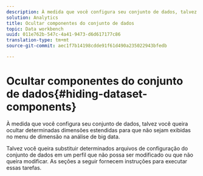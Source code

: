```yaml
---
description: À medida que você configura seu conjunto de dados, talvez você queira ocultar determinadas dimensões estendidas para que não sejam exibidas no menu de dimensão na análise de big data.
solution: Analytics
title: Ocultar componentes do conjunto de dados
topic: Data workbench
uuid: 011e762b-547c-4a41-9473-d6d617177c86
translation-type: tm+mt
source-git-commit: aec1f7b14198cdde91f61d490a235022943bfedb

---
```



# Ocultar componentes do conjunto de dados{#hiding-dataset-components}

À medida que você configura seu conjunto de dados, talvez você queira ocultar determinadas dimensões estendidas para que não sejam exibidas no menu de dimensão na análise de big data.

Talvez você queira substituir determinados arquivos de configuração do conjunto de dados em um perfil que não possa ser modificado ou que não queira modificar. As seções a seguir fornecem instruções para executar essas tarefas.
